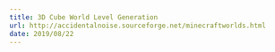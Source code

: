 ```yaml
---
title: 3D Cube World Level Generation
url: http://accidentalnoise.sourceforge.net/minecraftworlds.html
date: 2019/08/22
---
```

